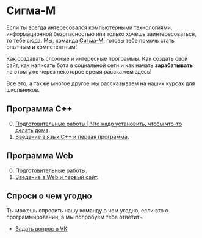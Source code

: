 # Сигма-М

Если ты всегда интересовался компьютерными технологиями, информационной безопасностью или только хочешь заинтересоваться, то тебе сюда.
Мы, команда [Сигма-М]((https://vk.com/sigma_m_school)), готовы тебе помочь стать опытным и компетентным!

Как создавать сложные и интересные программы. Как создать свой сайт, как написать бота в социальной сети и как начать <b>зарабатывать</b> на этом уже через некоторое время расскажем здесь!

Все это, а также многое другое мы рассказываем на наших курсах для школьников.

## Программа C++
0. [Подготовительные работы | Что надо установить, чтобы что-то делать дома](C++/l0.md).
1. [Введение в язык С++ и первая программа](C++/l1.md).

## Программа Web
0. [Подготовительные работы](Web/l0.md).
1. [Введение в Web и первый сайт](Web/l1.md).

## Спроси о чем угодно
Ты можешь спросить нашу команду о чем угодно, если это о программировании, а мы попробуем тебе ответить.
* [Задать вопрос в VK](http://vk.me/aplinxy9plin)
<!--* [Читать ответы](https://github.com/sibears/school/issues?q=is%3Aissue+is%3Aclosed+sort%3Aupdated-desc)->>

## Ссылки
1. [Программа Dev C++"](https://sourceforge.net/projects/orwelldevcpp/files/latest/download)
2. [Никита Аплин VK](https://vk.com/aplinxy9plin)

